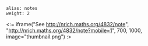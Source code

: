 ````
alias: notes
weight: 2
````

<:= iframe("See http://nrich.maths.org/4832/note", "http://nrich.maths.org/4832/note?mobile=1", 700, 1000, image="thumbnail.png") :>